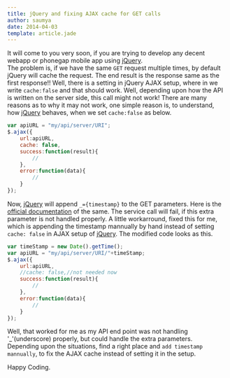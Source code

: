 ```yaml
---
title: jQuery and fixing AJAX cache for GET calls 
author: saumya
date: 2014-04-03
template: article.jade
---
```




It will come to you very soon, if you are trying to develop any decent webapp or phonegap mobile app using [jQuery][1].     
The problem is, if we have the same `GET` request multiple times, by default jQuery will cache the request. The end result is the response same as the first response!! Well, there is a setting in jQuery AJAX setup, where in we write `cache:false` and that should work. Well, depending upon how the API is written on the server side, this call might not work! There are many reasons as to why it may not work, one simple reason is, to understand, how [jQuery][1] behaves, when we set `cache:false` as below.

```javascript
var apiURL = "my/api/server/URI";
$.ajax({
    url:apiURL,
    cache: false,
    success:function(result){
    	//
    },
    error:function(data){           
        //            
    }   
});
``` 
Now, [jQuery][1] will append `_={timestamp}` to the GET parameters. Here is the [official documentation][2] of the same. The service call will fail, if this extra parameter is not handled properly. A little workarround, fixed this for me, which is appending the timestamp mannually by hand instead of setting `cache: false` in AJAX setup of [jQuery][1]. The modified code looks as this.
```javascript
var timeStamp = new Date().getTime();
var apiURL = "my/api/server/URI/"+timeStamp;
$.ajax({
    url:apiURL,
    //cache: false,//not needed now
    success:function(result){
    	//
    },
    error:function(data){           
        //            
    }   
});
```
Well, that worked for me as my API end point was not handling '_'(underscore) properly, but could handle the extra parameters.     
Depending upon the situations, find a right place and `add timestamp mannually`, to fix the AJAX cache instead of setting it in the setup.     

Happy Coding.





[1]: http://jquery.com/
[2]: https://api.jquery.com/jQuery.ajax/



